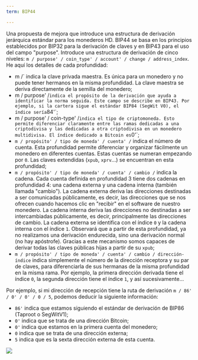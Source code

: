 ```yaml
---
term: BIP44

---
```

Una propuesta de mejora que introduce una estructura de derivación jerárquica estándar para los monederos HD. BIP44 se basa en los principios establecidos por BIP32 para la derivación de claves y en BIP43 para el uso del campo "purpose". Introduce una estructura de derivación de cinco niveles: `m / purpose' / coin_type' / account' / change / address_index`. He aquí los detalles de cada profundidad:


- m /` indica la clave privada maestra. Es única para un monedero y no puede tener hermanos en la misma profundidad. La clave maestra se deriva directamente de la semilla del monedero;
- m / purpose' /` indica el propósito de la derivación que ayuda a identificar la norma seguida. Este campo se describe en BIP43. Por ejemplo, si la cartera sigue el estándar BIP84 (SegWit V0), el índice sería `84'`;
- m / purpose' / coin-type' /` indica el tipo de criptomoneda. Esto permite diferenciar claramente entre las ramas dedicadas a una criptodivisa y las dedicadas a otra criptodivisa en un monedero multidivisa. El índice dedicado a Bitcoin es `0'`;
- `m / propósito' / tipo de moneda' / cuenta' /` indica el número de cuenta. Esta profundidad permite diferenciar y organizar fácilmente un monedero en diferentes cuentas. Estas cuentas se numeran empezando por `0`. Las claves extendidas (`xpub`, `xprv`...) se encuentran en esta profundidad;
- `m / propósito' / tipo de moneda' / cuenta' / cambio /` indica la cadena. Cada cuenta definida en profundidad 3 tiene dos cadenas en profundidad 4: una cadena externa y una cadena interna (también llamada "cambio"). La cadena externa deriva las direcciones destinadas a ser comunicadas públicamente, es decir, las direcciones que se nos ofrecen cuando hacemos clic en "recibir" en el software de nuestro monedero. La cadena interna deriva las direcciones no destinadas a ser intercambiadas públicamente, es decir, principalmente las direcciones de cambio. La cadena externa se identifica con el índice `0` y la cadena interna con el índice `1`. Observará que a partir de esta profundidad, ya no realizamos una derivación endurecida, sino una derivación normal (no hay apóstrofe). Gracias a este mecanismo somos capaces de derivar todas las claves públicas hijas a partir de su `xpub`;
- `m / propósito' / tipo de moneda' / cuenta' / cambio / dirección-índice` indica simplemente el número de la dirección receptora y su par de claves, para diferenciarla de sus hermanas de la misma profundidad en la misma rama. Por ejemplo, la primera dirección derivada tiene el índice `0`, la segunda dirección tiene el índice `1`, y así sucesivamente...

Por ejemplo, si mi dirección de recepción tiene la ruta de derivación `m / 86' / 0' / 0' / 0 / 5`, podemos deducir la siguiente información:


- `86'` indica que estamos siguiendo el estándar de derivación de BIP86 (Taproot o SegWitV1);
- `0'` indica que se trata de una dirección Bitcoin;
- `0'` indica que estamos en la primera cuenta del monedero;
- `0` indica que se trata de una dirección externa;
- `5` indica que es la sexta dirección externa de esta cuenta.

![](../../dictionnaire/assets/18.webp)